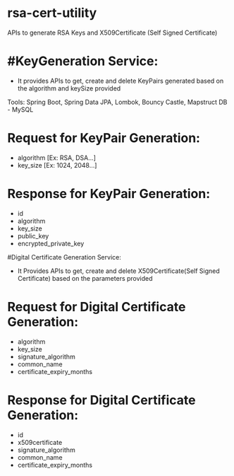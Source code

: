 # rsa-cert-utility
APIs to generate RSA Keys and X509Certificate (Self Signed Certificate)

#KeyGeneration Service:
=====
* It provides APIs to get, create and delete KeyPairs generated based on the algorithm and keySize provided

Tools: Spring Boot, Spring Data JPA, Lombok, Bouncy Castle, Mapstruct
DB - MySQL

Request for KeyPair Generation:
=====

* algorithm [Ex: RSA, DSA...]
* key_size [Ex: 1024, 2048...]


Response for KeyPair Generation:
=====
* id
* algorithm 
* key_size
* public_key
* encrypted_private_key

#Digital Certificate Generation Service:
* It Provides APIs to get, create and delete X509Certificate(Self Signed Certificate) based on the parameters provided

Request for Digital Certificate Generation:
=====
* algorithm
* key_size
* signature_algorithm
* common_name
* certificate_expiry_months


Response for Digital Certificate Generation:
=====
* id
* x509certificate
* signature_algorithm
* common_name
* certificate_expiry_months
